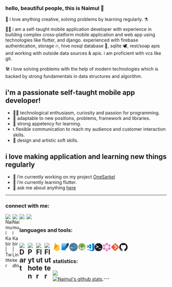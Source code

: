 ### hello, beautiful people, this is Naimul 👋

🎨 i love anything creative, solving problems by learning regularly. ⚗

👨‍🏫 i am a self-taught mobile application developer with experience in building complex cross-platform mobile application and web app using technologies like flutter, and django. experienced with firebase authentication, storage 🔥, hive nosql database 🐝, sqlite 🕊, rest/soap apis and working with outside data sources & apis. i am proficient with vcs like git. 

🛠 i love solving problems with the help of modern technologies which is backed by strong fundamentals in data structures and algorithm. 

## i'm a passionate self-taught mobile app developer!
- 👨‍💻 technological enthusiasm, curiosity and passion for programming. 
- 🎋 adaptable to new positions, problems, framework and libraries.
- 📖 strong appetency for learning.
- 📞 flexible communication to reach my audience and customer interaction skills.
- 🎨 design and artistic soft skills.

## i love making application and learning new things regularly
- 🔭 i’m currently working on my project [OneSarkel](https://github.com/kabirnayeem99/flutter_one_ui_messaging_app)
- 🌱 i’m currently learning flutter.
- 💬 ask me about anything [here](https://github.com/kabirnayeem99/kabirnayeem99/issues)
---

### connect with me:
[<img align="left" alt="Naimul Kabir | Twitter" width="22px" src="https://cdn.jsdelivr.net/npm/simple-icons@v3/icons/twitter.svg" />][twitter]
[<img align="left" alt="Naimul Kabir | LinkedIn" width="22px" src="https://cdn.jsdelivr.net/npm/simple-icons@v3/icons/linkedin.svg" />][linkedin]
[<img align="left" width= "22px" src='https://cdn.jsdelivr.net/npm/simple-icons@3.0.1/icons/stackoverflow.svg'>](https://stackoverflow.com/users/9659254)
[<img align="left" width="22px" src='https://cdn.jsdelivr.net/npm/simple-icons@3.0.1/icons/wikipedia.svg'>](https://bn.wikipedia.org/wiki/%E0%A6%AC%E0%A7%8D%E0%A6%AF%E0%A6%AC%E0%A6%B9%E0%A6%BE%E0%A6%B0%E0%A6%95%E0%A6%BE%E0%A6%B0%E0%A7%80:Kabirnayeem.99) 
<br/>

### languages and tools:
[<img align="left" alt="Dart" width="26px" src="https://avatars1.githubusercontent.com/u/1609975?s=200&v=4" />][Dart]
[<img align="left" alt="Python" width="26px" src="http://icons.iconarchive.com/icons/cornmanthe3rd/plex/512/Other-python-icon.png"/>][Python]
[<img align="left" alt="Flutter" width="26px" src="https://izwebtechnologies.com/wp-content/uploads/2020/01/flutter-logo-round.png"/>][Flutter]
[<img align="left" alt="Flutter" width="26px" src="https://eddrickbutler98.github.io/img_portfolio/django.png"/>][Django]
[<img align="left" alt="Firebase" width="26px" src="https://github.com/kabirnayeem99/kabirnayeem99/raw/master/assets/firebase.png"/>][Firebase]
[<img align="left" alt="SQLite" width="26px" src="https://github.com/kabirnayeem99/kabirnayeem99/raw/master/assets/sqlite.png" />][SQLite]
[<img align="left" alt="MySQL" width="26px" src="https://github.com/kabirnayeem99/kabirnayeem99/raw/master/assets/mysql.png" />][MySQL]
[<img align="left" alt="Android Studio" width="26px" src="https://github.com/kabirnayeem99/kabirnayeem99/raw/master/assets/android_studio.png"/>][Android_Studio]
[<img align="left" alt="Visual Studio Code" width="26px" src="https://raw.githubusercontent.com/github/explore/80688e429a7d4ef2fca1e82350fe8e3517d3494d/topics/visual-studio-code/visual-studio-code.png" />][VS_Code]
[<img align="left" alt="Linux Command Line" width="26px" src="https://raw.githubusercontent.com/github/explore/80688e429a7d4ef2fca1e82350fe8e3517d3494d/topics/terminal/terminal.png" />][Linux]
[<img align="left" alt="GraphQL" width="26px" src="https://raw.githubusercontent.com/github/explore/80688e429a7d4ef2fca1e82350fe8e3517d3494d/topics/graphql/graphql.png" />][GraphQL]
[<img align="left" alt="Git" width="26px" src="https://github.com/kabirnayeem99/kabirnayeem99/raw/master/assets/git.png" />][Git]
[<img align="left" alt="GitHub" width="26px" src="https://raw.githubusercontent.com/github/explore/78df643247d429f6cc873026c0622819ad797942/topics/github/github.png" />][GitHub]
<br />
---

### statistics:
<a href="https://github.com/anuraghazra/github-readme-stats">
  <img align="center" src="https://github-readme-stats.vercel.app/api/top-langs/?username=kabirnayeem99&hide=makefile,java,html" />
</a>
<br/>
<a href="https://github.com/anuraghazra/github-readme-stats">
  <img align="center" src="https://github-readme-stats.vercel.app/api?username=kabirnayeem99&show_icons=true" alt="Naimul's github stats" />
</a>
---

[Dart]: https://dart.dev/
[Python]: https://www.python.org/
[Firebase]: https://firebase.google.com/
[Android_Studio]: https://developer.android.com/studio
[VS_Code]: https://code.visualstudio.com/
[GraphQL]: https://graphql.org/
[SQLite]: https://www.sqlite.org/about.html
[MySQL]: https://www.mysql.com/
[Git]: https://git-scm.com/about
[GitHub]: https://github.com/about
[Linux]: https://www.linux.org/
[Flutter]: https://flutter.dev/
[Django]: https://www.djangoproject.com/
[twitter]: https://twitter.com/kabirnayeem99
[linkedin]: https://www.linkedin.com/in/kabirnayeem99/
